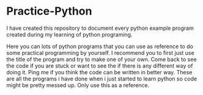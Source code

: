 # Practice-Python
I have created this repository to document every python example program created during my learning of python programing.

Here you can lots of python programs that you can use as reference to do some practical programming by yourself.
I recommend you to first just use the title of the program and try to make one of your own.
Come back to see the code if you are stuck or want to see the if there is any different way of doing it.
Ping me if you think the code can be written in better way.
These are all the programs i have done when i just started to learn python so code might be pretty messed up.
Only use this as a reference.

